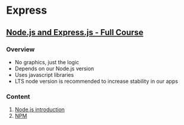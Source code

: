 # Express

## [Node.js and Express.js - Full Course](https://youtu.be/Oe421EPjeBE)

### Overview

-   No graphics, just the logic
-   Depends on our Node.js version
-   Uses javascript libraries
-   LTS node version is recommended to increase stability in our apps

### Content

1. [Node.js introduction](./content/intro.md)
1. [NPM](./content/npm.md)
